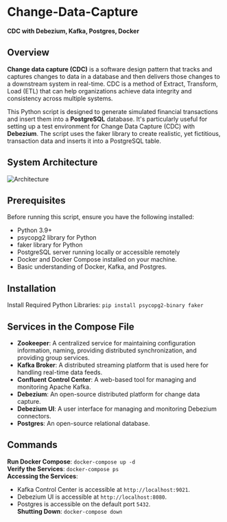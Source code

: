 # Change-Data-Capture
**CDC with Debezium, Kafka, Postgres, Docker**

Overview
---
**Change data capture (CDC)** is a software design pattern that tracks and captures changes to data in a database and then delivers those changes to a downstream system in real-time. CDC is a method of Extract, Transform, Load (ETL) that can help organizations achieve data integrity and consistency across multiple systems. 

This Python script is designed to generate simulated financial transactions and insert them into a **PostgreSQL** database. It's particularly useful for setting up a test environment for Change Data Capture (CDC) with **Debezium**. The script uses the faker library to create realistic, yet fictitious, transaction data and inserts it into a PostgreSQL table.

System Architecture
---
![Architecture](https://github.com/user-attachments/assets/c8edc998-7b76-459b-9efc-5f41111d0c9e)

Prerequisites
---
Before running this script, ensure you have the following installed:

* Python 3.9+
* psycopg2 library for Python
* faker library for Python
* PostgreSQL server running locally or accessible remotely
* Docker and Docker Compose installed on your machine.
* Basic understanding of Docker, Kafka, and Postgres.

**Installation**
---
Install Required Python Libraries:
`pip install psycopg2-binary faker`

Services in the Compose File
---
* **Zookeeper**: A centralized service for maintaining configuration information, naming, providing distributed synchronization, and providing group services.
* **Kafka Broker**: A distributed streaming platform that is used here for handling real-time data feeds.
* **Confluent Control Center**: A web-based tool for managing and monitoring Apache Kafka.
* **Debezium**: An open-source distributed platform for change data capture.
* **Debezium UI**: A user interface for managing and monitoring Debezium connectors.
* **Postgres**: An open-source relational database.

Commands
---
**Run Docker Compose**: `docker-compose up -d` <br>
**Verify the Services**: `docker-compose ps` <br>
**Accessing the Services**: <br>
  * Kafka Control Center is accessible at `http://localhost:9021`. <br>
  * Debezium UI is accessible at `http://localhost:8080`. <br>
  * Postgres is accessible on the default port `5432`. <br> 
**Shutting Down**: `docker-compose down`
